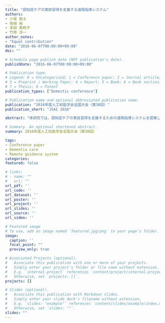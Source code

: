 ```yaml
---
title: "認知症ケアの実技習得を支援する遠隔指導システム"
authors:
- 小俣 敦士
- 坂根 裕
- 本田 美和子
- 竹林 洋一
author_notes:
- "Equal contribution"
date: "2016-06-07T00:00:00+09:00"
doi: ""

# Schedule page publish date (NOT publication's date).
publishDate: "2016-06-07T00:00:00+09:00"

# Publication type.
# Legend: 0 = Uncategorized; 1 = Conference paper; 2 = Journal article;
# 3 = Preprint / Working Paper; 4 = Report; 5 = Book; 6 = Book section;
# 7 = Thesis; 8 = Patent
publication_types: ["Domestic conference"]

# Publication name and optional abbreviated publication name.
publication: "2016年度人工知能学会全国大会（第30回）"
publication_short: "JSAI 2016"

abstract: "本研究では、認知症ケアの実技習得を支援するための遠隔指導システムを提案し、その効果を評価する。遠隔指導システムは、映像および音声を活用して、専門家がビデオの送受信でケア技術の指導を行うことを可能にする。"

# Summary. An optional shortened abstract.
summary: 2016年度人工知能学会全国大会（第30回）

tags:
- Conference paper
- Dementia care
- Remote guidance system
categories: 
featured: false

# links:
# - name: ""
#   url: ""
url_pdf: ''
url_code: ''
url_dataset: ''
url_poster: ''
url_project: ''
url_slides: ''
url_source: ''
url_video: ''

# Featured image
# To use, add an image named `featured.jpg/png` to your page's folder. 
image:
  caption: ''
  focal_point: ""
  preview_only: true

# Associated Projects (optional).
#   Associate this publication with one or more of your projects.
#   Simply enter your project's folder or file name without extension.
#   E.g. `internal-project` references `content/project/internal-project/index.md`.
#   Otherwise, set `projects: []`.
projects: []

# Slides (optional).
#   Associate this publication with Markdown slides.
#   Simply enter your slide deck's filename without extension.
#   E.g. `slides: "example"` references `content/slides/example/index.md`.
#   Otherwise, set `slides: ""`.
slides: ""
---
```

